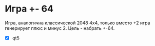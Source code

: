 #  Игра +- 64 
   Игра, аналогична классической 2048 4х4, только вместо +2 игра генерирует плюс и минус 2. Цель - набрать +-64.
- [x] qt5

